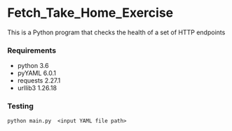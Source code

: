 # Fetch_Take_Home_Exercise
This is a Python program that checks the health of a set of HTTP endpoints


### Requirements
* python 3.6
* pyYAML 6.0.1
* requests 2.27.1
* urllib3 1.26.18

### Testing 
```
python main.py  <input YAML file path>
```
